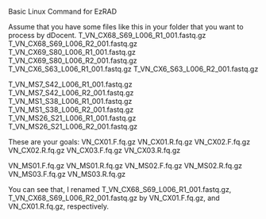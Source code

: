 Basic Linux Command for EzRAD

Assume that you have some files like this in your folder that you want to process by dDocent. 
T_VN_CX68_S69_L006_R1_001.fastq.gz
T_VN_CX68_S69_L006_R2_001.fastq.gz
T_VN_CX69_S80_L006_R1_001.fastq.gz
T_VN_CX69_S80_L006_R2_001.fastq.gz
T_VN_CX6_S63_L006_R1_001.fastq.gz
T_VN_CX6_S63_L006_R2_001.fastq.gz

T_VN_MS7_S42_L006_R1_001.fastq.gz
T_VN_MS7_S42_L006_R2_001.fastq.gz
T_VN_MS1_S38_L006_R1_001.fastq.gz
T_VN_MS1_S38_L006_R2_001.fastq.gz
T_VN_MS26_S21_L006_R1_001.fastq.gz
T_VN_MS26_S21_L006_R2_001.fastq.gz

These are your goals:
VN_CX01.F.fq.gz
VN_CX01.R.fq.gz
VN_CX02.F.fq.gz
VN_CX02.R.fq.gz
VN_CX03.F.fq.gz
VN_CX03.R.fq.gz

VN_MS01.F.fq.gz
VN_MS01.R.fq.gz
VN_MS02.F.fq.gz
VN_MS02.R.fq.gz
VN_MS03.F.fq.gz
VN_MS03.R.fq.gz

You can see that, I renamed T_VN_CX68_S69_L006_R1_001.fastq.gz, T_VN_CX68_S69_L006_R2_001.fastq.gz by VN_CX01.F.fq.gz, and VN_CX01.R.fq.gz, respectively.
